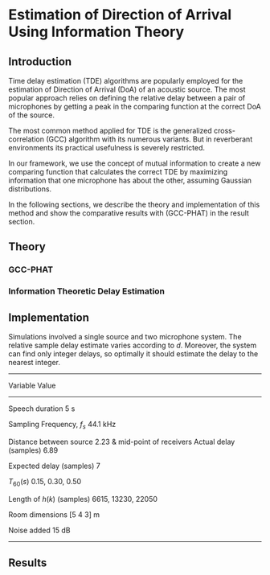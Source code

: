 # Estimation of Direction of Arrival Using Information Theory

## Introduction

Time delay estimation (TDE) algorithms are popularly employed for the estimation of Direction of Arrival (DoA) of an acoustic source. The most popular approach relies on defining the relative delay between a pair of microphones by getting a peak in the comparing function at the correct DoA of the source.

The most common method applied for TDE is the generalized cross-correlation (GCC) algorithm with its numerous variants. But in reverberant environments its practical usefulness is severely restricted.

In our framework, we use the concept of mutual information to create a new comparing function that calculates the correct TDE by maximizing information that one microphone has about the other, assuming Gaussian distributions.

In the following sections, we describe the theory and implementation of this method and show the comparative results with (GCC-PHAT) in the result section.

## Theory

### GCC-PHAT

### Information Theoretic Delay Estimation

## Implementation

Simulations involved a single source and two microphone system. The relative sample delay estimate varies according to $d$. Moreover, the system can find only integer delays, so optimally it should estimate the delay to the nearest integer.

--------------                 ------------------------
Variable                       Value
--------------                 ------------------------
Speech duration                5 s

Sampling Frequency, $f_s$      44.1 kHz

Distance between source        2.23
& mid-point of receivers
Actual delay (samples)         6.89

Expected delay (samples)       7

$T_{60}(s)$                    0.15, 0.30, 0.50

Length of $h(k)$ (samples)     6615, 13230, 22050

Room dimensions                [5 4 3] m

Noise added                    15 dB
--------------------------     ------------------------



## Results
